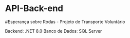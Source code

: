 ﻿# API-Back-end

#Esperança sobre Rodas - Projeto de Transporte Voluntário

Backend: .NET 8.0
Banco de Dados: SQL Server
